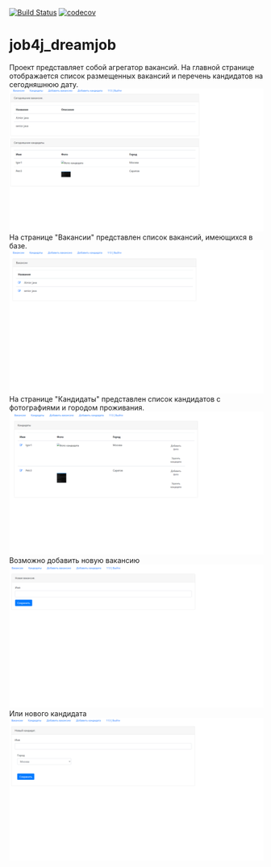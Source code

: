 [![Build Status](https://travis-ci.com/ainz713/job4j_dreamjob.svg?branch=master)](https://travis-ci.com/ainz713/job4j_dreamjob)
[![codecov](https://codecov.io/gh/ainz713/job4j_dreamjob/branch/master/graph/badge.svg?token=YNY3UT1PD5)](https://codecov.io/gh/ainz713/job4j_dreamjob)
# job4j_dreamjob

Проект представляет собой агрегатор вакансий.
На главной странице отображается список размещенных вакансий и перечень кандидатов на сегодняшнюю дату.
![ScreenShot](images/image1.png)
На странице "Вакансии" представлен список вакансий, имеющихся в базе.
![ScreenShot](images/image2.png)
На странице "Кандидаты" представлен список кандидатов с фотографиями и городом проживания.
![ScreenShot](images/image3.png)
Возможно добавить новую вакансию
![ScreenShot](images/image4.png)
Или нового кандидата
![ScreenShot](images/image5.png)
